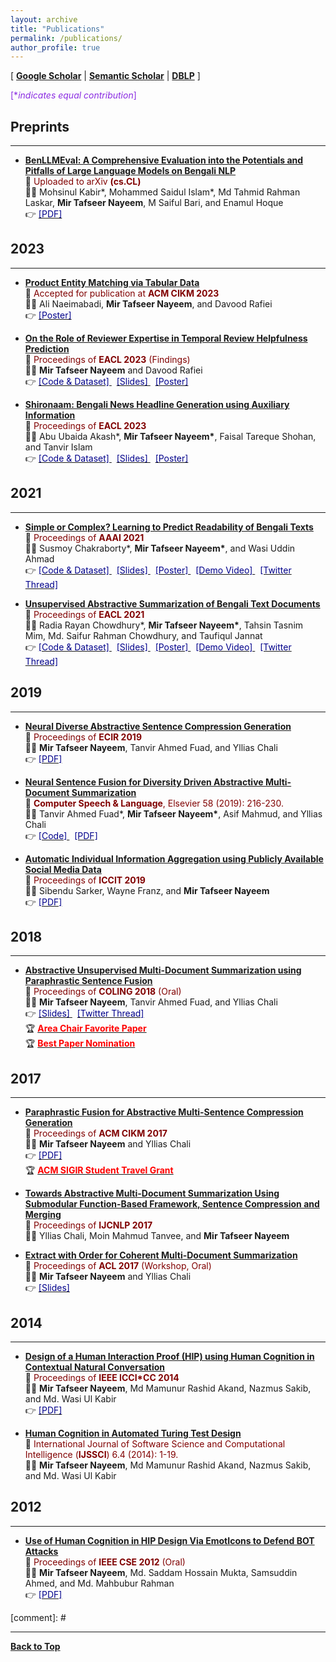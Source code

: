 ```yaml
---
layout: archive
title: "Publications"
permalink: /publications/
author_profile: true
---
```


[ [**Google Scholar**](https://scholar.google.com/citations?hl=en&user=qoeylgEAAAAJ&view_op=list_works&sortby=pubdate) \| [**Semantic Scholar**](https://www.semanticscholar.org/author/Mir-Tafseer-Nayeem/1807355) \| [**DBLP**](https://dblp.org/pid/125/2693.html) ]

<span style ="color:BlueViolet"> [\**indicates equal contribution*]</span>

<!-- [comment]: # \| [**Favorite Quotes**](#favorite-quotes) -->

## Preprints
--------------
* [**BenLLMEval: A Comprehensive Evaluation into the Potentials and Pitfalls of Large Language Models on Bengali NLP**](https://arxiv.org/abs/2309.13173)<br/>
📰 <span style ="color:Maroon"> Uploaded to arXiv **(cs.CL)** </span> <br/>
👨‍💻  Mohsinul Kabir\*, Mohammed Saidul Islam\*, Md Tahmid Rahman Laskar, **Mir Tafseer Nayeem**, M Saiful Bari, and Enamul Hoque <br/>
👉 [<span style ="color:DarkBlue"> [PDF] </span>](https://arxiv.org/abs/2309.13173)


## 2023
-----------

* [**Product Entity Matching via Tabular Data**](https://uobevents.eventsair.com/cikm2023/)<br/>
📰 <span style ="color:Maroon"> Accepted for publication at **ACM CIKM 2023** </span> <br/>
👨‍💻  Ali Naeimabadi, **Mir Tafseer Nayeem**, and Davood Rafiei <br/>
👉 [<span style ="color:DarkBlue"> [Poster] </span>](https://tafseer-nayeem.github.io/files/CIKM2023/CIKM2023_PEM_poster.pdf)


* [**On the Role of Reviewer Expertise in Temporal Review Helpfulness Prediction**](https://aclanthology.org/2023.findings-eacl.125/)<br/>
📰 <span style ="color:Maroon"> Proceedings of **EACL 2023** (Findings)</span> <br/>
👨‍💻 **Mir Tafseer Nayeem** and Davood Rafiei <br/>
👉 [<span style ="color:DarkBlue"> [Code & Dataset] </span>](https://github.com/tafseer-nayeem/RHP) &nbsp; [<span style ="color:DarkBlue"> [Slides] </span>](https://tafseer-nayeem.github.io/files/EACL2023/EACL2023_RHP_presentation.pdf) &nbsp; [<span style ="color:DarkBlue"> [Poster] </span>](https://tafseer-nayeem.github.io/files/EACL2023/EACL2023_RHP_poster.pdf)


* [**Shironaam: Bengali News Headline Generation using Auxiliary Information**](https://aclanthology.org/2023.eacl-main.4/)<br/>
📰 <span style ="color:Maroon"> Proceedings of **EACL 2023** </span> <br/>
👨‍💻 Abu Ubaida Akash\*, **Mir Tafseer Nayeem\***, Faisal Tareque Shohan, and Tanvir Islam <br/>
👉 [<span style ="color:DarkBlue"> [Code & Dataset] </span>](https://github.com/dialect-ai/BenHeadGen) &nbsp; [<span style ="color:DarkBlue"> [Slides] </span>](https://tafseer-nayeem.github.io/files/EACL2023/EACL2023_Shironaam_presentation.pdf) &nbsp; [<span style ="color:DarkBlue"> [Poster] </span>](https://tafseer-nayeem.github.io/files/EACL2023/EACL2023_Shironaam_poster.pdf)

## 2021
-----------
* [**Simple or Complex? Learning to Predict Readability of Bengali Texts**](https://ojs.aaai.org/index.php/AAAI/article/view/17495)<br/>
📰 <span style ="color:Maroon"> Proceedings of **AAAI 2021** </span> <br/>
👨‍💻 Susmoy Chakraborty\*, **Mir Tafseer Nayeem\***, and Wasi Uddin Ahmad <br/>
👉 [<span style ="color:DarkBlue"> [Code & Dataset] </span>](https://github.com/tafseer-nayeem/BengaliReadability) &nbsp; [<span style ="color:DarkBlue"> [Slides] </span>](https://tafseer-nayeem.github.io/files/AAAI2021/aaai2021_full.pdf) &nbsp; [<span style ="color:DarkBlue"> [Poster] </span>](https://tafseer-nayeem.github.io/files/AAAI2021/aaai2021_poster.pdf) &nbsp; [<span style ="color:DarkBlue"> [Demo Video] </span>](https://youtu.be/U05Pf9Y4tCQ) &nbsp; [<span style ="color:DarkBlue"> [Twitter Thread] </span>](https://twitter.com/mtnayeem/status/1334590638105378817?s=20)


* [**Unsupervised Abstractive Summarization of Bengali Text Documents**](https://www.aclweb.org/anthology/2021.eacl-main.224)<br/>
📰 <span style ="color:Maroon"> Proceedings of **EACL 2021** </span> <br/>
👨‍💻 Radia Rayan Chowdhury\*, **Mir Tafseer Nayeem\***, Tahsin Tasnim Mim, Md. Saifur Rahman Chowdhury, and Taufiqul Jannat <br/>
👉 [<span style ="color:DarkBlue"> [Code & Dataset] </span>](https://github.com/tafseer-nayeem/BengaliSummarization) &nbsp; [<span style ="color:DarkBlue"> [Slides] </span>](https://tafseer-nayeem.github.io/files/EACL2021/eacl2021_presentation.pdf) &nbsp; [<span style ="color:DarkBlue"> [Poster] </span>](https://tafseer-nayeem.github.io/files/EACL2021/eacl2021_poster.pdf) &nbsp; [<span style ="color:DarkBlue"> [Demo Video] </span>](https://youtu.be/LrnskktiXcg) &nbsp; [<span style ="color:DarkBlue"> [Twitter Thread] </span>](https://twitter.com/mtnayeem/status/1350551479283662848?s=20)


## 2019
-----------
* [**Neural Diverse Abstractive Sentence Compression Generation**](https://link.springer.com/chapter/10.1007/978-3-030-15719-7_14)<br/>
📰 <span style ="color:Maroon"> Proceedings of **ECIR 2019** </span> <br/>
👨‍💻 **Mir Tafseer Nayeem**, Tanvir Ahmed Fuad, and Yllias Chali <br/>
👉 [<span style ="color:DarkBlue"> [PDF] </span>](https://tafseer-nayeem.github.io/files/ECIR_2019_paper.pdf)


* [**Neural Sentence Fusion for Diversity Driven Abstractive Multi-Document Summarization**](https://www.sciencedirect.com/science/article/pii/S0885230818303449) <br/>
📰 <span style ="color:Maroon"> **Computer Speech & Language**, Elsevier 58 (2019): 216-230. </span> <br/>
👨‍💻 Tanvir Ahmed Fuad\*, **Mir Tafseer Nayeem\***, Asif Mahmud, and Yllias Chali <br/>
👉 [<span style ="color:DarkBlue"> [Code] </span>](https://github.com/tafseer-nayeem/NeuFuse) &nbsp; [<span style ="color:DarkBlue"> [PDF] </span>](https://tafseer-nayeem.github.io/files/CSL_Journal_2019.pdf) 


* [**Automatic Individual Information Aggregation using Publicly Available Social Media Data**](https://ieeexplore.ieee.org/document/9038402) <br/>
📰 <span style ="color:Maroon"> Proceedings of **ICCIT 2019** </span> <br/>
👨‍💻 Sibendu Sarker, Wayne Franz, and **Mir Tafseer Nayeem** <br/>
👉 [<span style ="color:DarkBlue"> [PDF] </span>](https://tafseer-nayeem.github.io/files/ICCIT_2019_paper.pdf)


## 2018
-----------
* [**Abstractive Unsupervised Multi-Document Summarization using Paraphrastic Sentence Fusion**](http://aclweb.org/anthology/C18-1102) <br/>
📰 <span style ="color:Maroon"> Proceedings of **COLING 2018** (Oral) </span> <br/>
👨‍💻 **Mir Tafseer Nayeem**, Tanvir Ahmed Fuad, and Yllias Chali <br/>
👉 [<span style ="color:DarkBlue"> [Slides] </span>](https://tafseer-nayeem.github.io/files/COLING_2018_Presentation.pdf) &nbsp; [<span style ="color:DarkBlue"> [Twitter Thread] </span>](https://twitter.com/mtnayeem/status/1007565988047409152?s=20) <br/>
🏆 [<span style="color:Red"> **Area Chair Favorite Paper** </span>](http://coling2018.org/coling-2018-best-papers/) <br/>
🏆 [<span style="color:Red"> **Best Paper Nomination** </span>](http://coling2018.org/coling-2018-best-papers/)   


## 2017
-----------
* [**Paraphrastic Fusion for Abstractive Multi-Sentence Compression Generation**](https://dl.acm.org/citation.cfm?id=3133106) <br/>
📰 <span style ="color:Maroon"> Proceedings of **ACM CIKM 2017** </span> <br/>
👨‍💻 **Mir Tafseer Nayeem** and Yllias Chali <br/>
👉 [<span style ="color:DarkBlue"> [PDF] </span>](https://tafseer-nayeem.github.io/files/CIKM_2017_paper.pdf) <br/>
🏆 [<span style="color:Red"> **ACM SIGIR Student Travel Grant** </span>](https://sigir.org/general-information/travel-grants/)


* [**Towards Abstractive Multi-Document Summarization Using Submodular Function-Based Framework, Sentence Compression and Merging**](http://www.aclweb.org/anthology/I17-2071) <br/>
📰 <span style ="color:Maroon"> Proceedings of **IJCNLP 2017** </span> <br/>
👨‍💻 Yllias Chali, Moin Mahmud Tanvee, and **Mir Tafseer Nayeem** <br/>


* [**Extract with Order for Coherent Multi-Document Summarization**](http://www.aclweb.org/anthology/W17-2407) <br/>
📰 <span style ="color:Maroon"> Proceedings of **ACL 2017** (Workshop, Oral) </span> <br/>
👨‍💻 **Mir Tafseer Nayeem** and Yllias Chali <br/>
👉 [<span style ="color:DarkBlue"> [Slides] </span>](https://tafseer-nayeem.github.io/files/ACL_Workshop_2017_Presentation.pdf)


## 2014
-----------
* [**Design of a Human Interaction Proof (HIP) using Human Cognition in Contextual Natural Conversation**](https://ieeexplore.ieee.org/document/6921454/) <br/>
📰 <span style ="color:Maroon"> Proceedings of **IEEE ICCI\*CC 2014** </span> <br/>
👨‍💻 **Mir Tafseer Nayeem**, Md Mamunur Rashid Akand, Nazmus Sakib, and Md. Wasi Ul Kabir <br/>
👉 [<span style ="color:DarkBlue"> [PDF] </span>](https://tafseer-nayeem.github.io/files/IEEE_ICCICC14_paper.pdf)


* [**Human Cognition in Automated Turing Test Design**](https://dl.acm.org/citation.cfm?id=2807119) <br/>
📰 <span style ="color:Maroon"> International Journal of Software Science and Computational Intelligence (**IJSSCI**) 6.4 (2014): 1-19. </span> <br/>
👨‍💻 **Mir Tafseer Nayeem**, Md Mamunur Rashid Akand, Nazmus Sakib, and Md. Wasi Ul Kabir <br/>


## 2012
-----------
* [**Use of Human Cognition in HIP Design Via EmotIcons to Defend BOT Attacks**](https://ieeexplore.ieee.org/document/6417291/) <br/>
📰 <span style ="color:Maroon"> Proceedings of **IEEE CSE 2012** (Oral) </span> <br/>
👨‍💻 **Mir Tafseer Nayeem**, Md. Saddam Hossain Mukta, Samsuddin Ahmed, and Md. Mahbubur Rahman <br/>
👉 [<span style ="color:DarkBlue"> [PDF] </span>](https://tafseer-nayeem.github.io/files/IEEE_CSE12_paper.pdf)


[comment]: # <br/>

<!--
# Favorite Quotes
-------------------

[**Back to Top**](#)

<img src="https://tafseer-nayeem.github.io/images/quotes.png" alt="Favorite Quotes"
	title="Favorite Quotes" width="840" height="70">

*Image Source: Google Image Search*
-->

----------------------------------------

[**Back to Top**](#)

